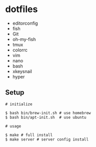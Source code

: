 # dotfiles

* editorconfig
* fish
* Git
* oh-my-fish
* tmux
* colorrc
* vim
* nano
* bash
* xkeysnail
* hyper

## Setup

```
# initialize

$ bash bin/brew-init.sh # use homebrew
$ bash bin/apt-init.sh  # use ubuntu

# usage

$ make # full install
$ make server # server config install
```
